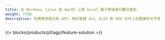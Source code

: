 ```yaml
---
title: 在 Windows、Linux 和 macOS 上對 Excel 電子表格進行數位簽名
weight: 7730
description: 免費應用程式和 API，用於管理 XLS、XLSX 和 ODS 文件上的圖像和文字簽名
---
```

{{< blocks/products/pf/agp/feature-solution >}} 

